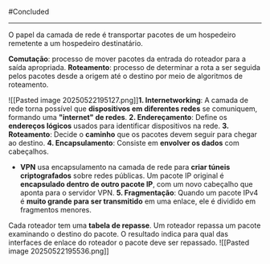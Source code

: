 
#Concluded 

---

O papel da camada de rede é transportar pacotes de um hospedeiro remetente a um hospedeiro destinatário.  

**Comutação**: processo de mover pacotes da entrada do roteador para a saída apropriada.
**Roteamento**:  processo de determinar a rota a ser seguida pelos pacotes desde a origem até o destino por meio de algoritmos de roteamento.

![[Pasted image 20250522195127.png]]**1. Internetworking**: A camada de rede torna possível que **dispositivos em diferentes redes** se comuniquem, formando uma **"internet" de redes**.
**2. Endereçamento**: Define os **endereços lógicos** usados para identificar dispositivos na rede.
**3. Roteamento**: Decide o **caminho** que os pacotes devem seguir para chegar ao destino.
**4. Encapsulamento**: Consiste em **envolver os dados** com cabeçalhos.
- **VPN** usa encapsulamento na camada de rede para **criar túneis criptografados** sobre redes públicas. Um pacote IP original é **encapsulado dentro de outro pacote IP**, com um novo cabeçalho que aponta para o servidor VPN.
**5. Fragmentação**: Quando um pacote IPv4 é **muito grande para ser transmitido** em uma enlace, ele é dividido em fragmentos menores.

Cada roteador tem uma **tabela de repasse**. Um roteador repassa um pacote examinando o destino do pacote. O resultado indica para qual das interfaces de enlace do roteador o pacote deve ser repassado.
![[Pasted image 20250522195536.png]]
